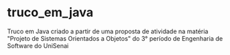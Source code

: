 # truco_em_java
Truco em Java criado a partir de uma proposta de atividade na matéria "Projeto de Sistemas Orientados a Objetos" do 3° período de Engenharia de Software do UniSenai
